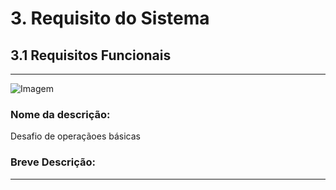 # 3.  Requisito do Sistema
## 3.1 Requisitos Funcionais
***
![Imagem](https://github.com/guimaraesprogramador/desafio-IA/blob/master/documenta%C3%A7%C3%A3o/Diagrama%20de%20caso%20de%20uso.png)

### Nome da descrição:
Desafio de operaçãoes básicas
### Breve Descrição:

***